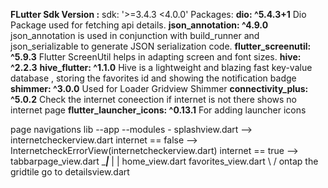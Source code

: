 
**FLutter Sdk Version :** sdk: '>=3.4.3 <4.0.0'
Packages:
    **dio: ^5.4.3+1**
        Dio Package used for fetching api details.
    **json_annotation: ^4.9.0**
        json_annotation is used in conjunction with build_runner and json_serializable to generate JSON serialization code.
    **flutter_screenutil: ^5.9.3**
        Flutter ScreenUtil helps in adapting screen and font sizes.
    **hive: ^2.2.3**
    **hive_flutter: ^1.1.0**
        Hive is a lightweight and blazing fast key-value database , storing the favorites id and showing the notification badge
    **shimmer: ^3.0.0**
        Used for Loader Gridview Shimmer
    **connectivity_plus: ^5.0.2**
        Check the internet coneection if internet is not there shows no internet page
    **flutter_launcher_icons: ^0.13.1**
        For adding launcher icons

page navigations
lib
  --app
    --modules
        - splashview.dart --> internetcheckerview.dart
                                        internet == false --> InternetcheckErrorView(internetcheckerview.dart)
                                        internet == true --> tabbarpage_view.dart
                                                    ________________|_______________
                                                    |                              |
                                             home_view.dart            favorites_view.dart
                                                        \                /
                                                ontap the gridtile go to detailsview.dart

